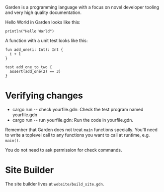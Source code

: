 Garden is a programming language with a focus on novel developer
tooling and very high quality documentation.

Hello World in Garden looks like this:

```
println("Hello World")
```

A function with a unit test looks like this:

```
fun add_one(i: Int): Int {
  i + 1
}

test add_one_to_two {
  assert(add_one(2) == 3)
}
```

# Verifying changes
- cargo run -- check yourfile.gdn: Check the test program named yourfile.gdn
- cargo run -- run yourfile.gdn: Run the code in yourfile.gdn.

Remember that Garden does not treat `main` functions specially. You'll
need to write a toplevel call to any functions you want to call at
runtime, e.g. `main()`.

You do not need to ask permission for check commands.

# Site Builder

The site builder lives at `website/build_site.gdn`.
